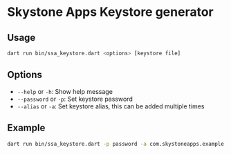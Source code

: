 # Skystone Apps Keystore generator

## Usage

```bash
dart run bin/ssa_keystore.dart <options> [keystore file]
```

## Options

- `--help` or `-h`: Show help message
- `--password` or `-p`: Set keystore password
- `--alias` or `-a`: Set keystore alias, this can be added multiple times

## Example

```bash
dart run bin/ssa_keystore.dart -p password -a com.skystoneapps.example -a com.skystoneapps.example.staging keystore.jks
```
